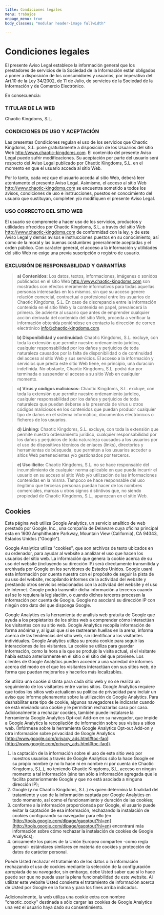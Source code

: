 ```yaml
---
title: Condiciones legales
menu: trabajos
onpage_menu: true
body_classes: "modular header-image fullwidth"

---
```


# Condiciones legales

El presente Aviso Legal establece la información general que los prestadores de servicios de la Sociedad de la Información están obligados a poner a disposición de los consumidores y usuarios, por imperativo del Art.10 de la Ley 34/2002, de 11 de Julio, de servicios de la Sociedad de la Información y de Comercio Electrónico.

En consecuencia:

### TITULAR DE LA WEB

Chaotic Kingdoms, S.L.

### CONDICIONES DE USO Y ACEPTACIÓN

Las presentes Condiciones regulan el uso de los servicios que Chaotic Kingdoms, S.L. pone gratuitamente a disposición de los Usuarios del sitio Web http://www.chaotic-kingdoms.com. El contenido del presente Aviso Legal puede sufrir modificaciones. Su aceptación por parte del usuario será respecto del Aviso Legal publicado por Chaotic Kingdoms, S.L. en el momento en que el usuario acceda al sitio Web.

Por lo tanto, cada vez que el usuario acceda al sitio Web, deberá leer atentamente el presente Aviso Legal. Asimismo, el acceso al sitio Web http://www.chaotic-kingdoms.com se encuentra sometido a todos los avisos, condiciones de uso e instrucciones, puestos en conocimiento del usuario que sustituyan, completen y/o modifiquen el presente Aviso Legal.

### USO CORRECTO DEL SITIO WEB

El usuario se compromete a hacer uso de los servicios, productos y utilidades ofrecidos por Chaotic Kingdoms, S.L. a través del sitio Web http://www.chaotic-kingdoms.com de conformidad con la ley, y de este Aviso Legal y demás avisos e instrucciones puestos en su conocimiento, así como de la moral y las buenas costumbres generalmente aceptadas y el orden público. Con carácter general, el acceso a la información y utilidades del sitio Web no exige una previa suscripción o registro de usuario.

### EXCLUSIÓN DE RESPONSABILIDAD Y GARANTÍAS

> **a) Contenidos:**
> Los datos, textos, informaciones, imágenes o sonidos publicados en el sitio Web http://www.chaotic-kingdoms.com son mostrados con efectos meramente informativos para todas aquellas personas interesadas en los mismos, sin que su acceso genere relación comercial, contractual o profesional entre los usuarios de Chaotic Kingdoms, S.L. En caso de discrepancia entre la información contenida en el sitio Web y la contenida en papel, prevalecerá la primera. Se advierte al usuario que antes de emprender cualquier acción derivada del contenido del sitio Web, proceda a verificar la información obtenida poniéndose en contacto la dirección de correo electrónico info@chaotic-kingdoms.com.


> **b) Disponibilidad y continuidad:**
> Chaotic Kingdoms, S.L. excluye, con toda la extensión que permite nuestro ordenamiento jurídico, cualquier responsabilidad por los daños y perjuicios de toda naturaleza causados por la falta de disponibilidad o de continuidad del acceso al sitio Web y sus servicios. El acceso a la información y servicios que presta este sitio Web tiene, en principio, una duración indefinida. No obstante, Chaotic Kingdoms, S.L. podrá dar por terminada o suspender el acceso a su sitio Web en cualquier momento.

> **c) Virus y códigos maliciosos:**
> Chaotic Kingdoms, S.L. excluye, con toda la extensión que permite nuestro ordenamiento jurídico, cualquier responsabilidad por los daños y perjuicios de toda naturaleza que puedan deberse a la presencia de virus u otros códigos maliciosos en los contenidos que puedan producir cualquier tipo de daños en el sistema informático, documentos electrónicos o ficheros de los usuarios.

> **d) Linking:**
> Chaotic Kingdoms, S.L. excluye, con toda la extensión que permite nuestro ordenamiento jurídico, cualquier responsabilidad por los daños y perjuicios de toda naturaleza causados a los usuarios por el uso de dispositivos técnicos de enlaces (links), directorios y herramientas de búsqueda, que permiten a los usuarios acceder a sitios Web pertenecientes y/o gestionados por terceros.

> **e) Uso ilícito:**
> Chaotic Kingdoms, S.L. no se hace responsable del incumplimiento de cualquier norma aplicable en que pueda incurrir el usuario en su acceso al sitio Web y/o utilización de las informaciones contenidas en la misma. Tampoco se hace responsable del uso ilegítimo que terceras personas puedan hacer de los nombres comerciales, marcas u otros signos distintivos que, no siendo propiedad de Chaotic Kingdoms, S.L., aparezcan en el sitio Web.


## Cookies <a id="cookies" name="cookies"></a>

Esta página web utiliza Google Analytics, un servicio analítico de web prestado por Google, Inc., una compañía de Delaware cuya oficina principal esta en 1600 Amphitheatre Parkway, Mountain View (California), CA 94043, Estados Unidos ("Google").

Google Analytics utiliza "cookies", que son archivos de texto ubicados en su ordenador, para ayudar al website a analizar el uso que hacen los usuarios del sitio web. La información que genera la cookie acerca de su uso del website (incluyendo su dirección IP) será directamente transmitida y archivada por Google en los servidores de Estados Unidos. Google usará esta información por cuenta nuestra con el propósito de seguir la pista de su uso del website, recopilando informes de la actividad del website y prestando otros servicios relacionados con la actividad del website y el uso de Internet.
Google podrá transmitir dicha información a terceros cuando así se lo requiera la legislación, o cuando dichos terceros procesen la información por cuenta de Google. Google no asociará su dirección IP con ningún otro dato del que disponga Google.

Google Analytics es la herramienta de análisis web gratuita de Google que ayuda a los propietarios de los sitios web a comprender cómo interactúan los visitantes con su sitio web. Google Analytics recopila información de forma anónima y, al igual que si se rastrearan huellas en la arena, informa acerca de las tendencias del sitio web, sin identificar a los visitantes individuales. Google Analytics utiliza su propia cookie para seguir las interacciones de los visitantes. La cookie se utiliza para guardar información, como la hora a la que se produjo la visita actual, si el visitante había estado anteriormente en el sitio o el sitio del que proviene. Los clientes de Google Analytics pueden acceder a una variedad de informes acerca del modo en el que los visitantes interactúan con sus sitios web, de forma que puedan mejorarlos y hacerlos más localizables. 

Se utiliza una cookie distinta para cada sitio web y no se realiza un seguimiento de los visitantes entre varios sitios. Google Analytics requiere que todos los sitios web actualicen su política de privacidad para incluir un aviso que informe plenamente sobre la utilización de Google Analytics. Para deshabilitar este tipo de cookie, algunos navegadores le indicarán cuando se está enviando una cookie y le permitirán rechazarlas caso por caso. Adicionalmente a rechazar cookies, también puede instalarse la herramienta Google Analytics Opt-out Add-on en su navegador, que impide a Google Analytics la recopilación de información sobre sus visitas a sitios web. (Infórmese sobre la herramienta Google Analytics Opt-out Add-on y otra información sobre privacidad de Google Analytics [http://www.google.com/privacy_ads.html#toc-faq](http://www.google.com/privacy_ads.html#toc-faq)).

1. la captación de la información sobre el uso de este sitio web por nuestros usuarios a través de Google Analytics sólo la hace Google en su propio nombre (y no lo hace ni en nombre ni por cuenta de Chaotic Kingdoms, S.L.), no teniendo Chaotic Kingdoms, S.L. acceso en ningún momento a tal información (sino tan sólo a información agregada que le facilita posteriormente Google y que no está asociada a ninguna dirección IP); 
2. Google (y no Chaotic Kingdoms, S.L.) es quien determina la finalidad del tratamiento y uso de la información captada por Google Analytics en todo momento, así como el funcionamiento y duración de las cookies;
3. conforme a la información proporcionada por Google, el usuario puede evitar la captación de esa información, rechazando la instalación de cookies configurando su navegador para ello (en [http://tools.google.com/dlpage/gaoptout?hl=en](http://tools.google.com/dlpage/gaoptout?hl=en) encontrará más información sobre cómo rechazar la instalación de cookies de Google Analytics); 
4. únicamente los países de la Unión Europea comparten -como regla general- estándares similares en materia de cookies y protección de datos de carácter personal.

Puede Usted rechazar el tratamiento de los datos o la información rechazando el uso de cookies mediante la selección de la configuración apropiada de su navegador, sin embargo, debe Usted saber que si lo hace puede ser que no pueda usar la plena funcionabilidad de este website. Al utilizar este website Usted consiente el tratamiento de información acerca de Usted por Google en la forma y para los fines arriba indicados.

Adicionalmente, la web utiliza una cookie extra con nombre "chaotic_cooky" destinada a sólo cargar las cookies de Google Analytics una vez el usuario haya dado su consentimiento.